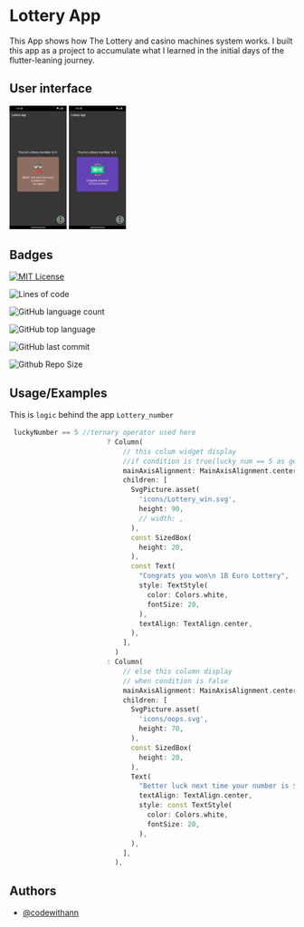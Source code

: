 
# Lottery App

This App shows how The Lottery and casino machines 
system works. I built this app as a project to accumulate what I learned in the initial days of the flutter-leaning journey. 


## User interface

<img src ="https://github.com/CodewithAnn/Flutter-Lottery-App/blob/main/Screenshot_1700756082.png" width = "20%"> <img src ="https://github.com/CodewithAnn/Flutter-Lottery-App/blob/main/Screenshot_1700756420.png" width = "20%">


## Badges

[![MIT License](https://img.shields.io/badge/License-MIT-green.svg)](https://choosealicense.com/licenses/mit/)

![Lines of code](https://img.shields.io/tokei/lines/github/codewithann/flutter-lottery-app)

![GitHub language count](https://img.shields.io/github/languages/count/codewithann/flutter-lottery-app)

![GitHub top language](https://img.shields.io/github/languages/top/codewithann/flutter-lottery-app)

![GitHub last commit](https://img.shields.io/github/last-commit/openfoodfacts/smooth-app)

![Github Repo Size](https://img.shields.io/github/repo-size/codewithann/flutter-lottery-app)

## Usage/Examples
This is `logic` behind the app `Lottery_number`
```dart
 luckyNumber == 5 //ternary operator used here
                        ? Column(
                            // this colum widget display
                            //if condition is true(lucky num == 5 as genrated random num)
                            mainAxisAlignment: MainAxisAlignment.center,
                            children: [
                              SvgPicture.asset(
                                'icons/Lottery_win.svg',
                                height: 90,
                                // width: ,
                              ),
                              const SizedBox(
                                height: 20,
                              ),
                              const Text(
                                "Congrats you won\n 1B Euro Lottery",
                                style: TextStyle(
                                  color: Colors.white,
                                  fontSize: 20,
                                ),
                                textAlign: TextAlign.center,
                              ),
                            ],
                          )
                        : Column(
                            // else this column display
                            // when condition is false
                            mainAxisAlignment: MainAxisAlignment.center,
                            children: [
                              SvgPicture.asset(
                                'icons/oops.svg',
                                height: 70,
                              ),
                              const SizedBox(
                                height: 20,
                              ),
                              Text(
                                "Better luck next time your number is $luckyNumber \n try again ",
                                textAlign: TextAlign.center,
                                style: const TextStyle(
                                  color: Colors.white,
                                  fontSize: 20,
                                ),
                              ),
                            ],
                          ),
```



## Authors

- [@codewithann](https://www.github.com/codewithann)

